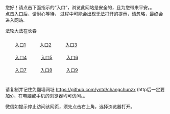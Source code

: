 您好！请点击下面指示的“入口”，浏览此网站是安全的，且为您带来平安。。 <br/>
点击入口后，请耐心等待， 过程中可能会出现无法打开的提示，请忽略，最终会进入网站. </br>

法轮大法在长春<br/>
<div style="padding:10px"><a style="margin:20px" target="_blank" href="https://d21tg56c4o7a9m.cloudfront.net/2Qpsp?kzqzm" id="ccLink1" rel="nofollow">入口1</a> <a target="_blank" style="margin:20px" href="https://d2th13y982udve.cloudfront.net/2Qpsp?sxqymet" id="ccLink2" rel="nofollow">入口2</a> <a style="margin:20px" target="_blank" href="https://d1ynrdu4qxlx5e.cloudfront.net/2Qpsp?trjoy" id="ccLink3" rel="nofollow">入口3</a></div>

<div style="padding:10px" ><a style="margin:20px" target="_blank" href="https://d21tg56c4o7a9m.cloudfront.net/2Qpsp?kzqzm" id="ccLink4" rel="nofollow">入口4</a> <a style="margin:20px" href="https://d2th13y982udve.cloudfront.net/2Qpsp?sxqymet" target="_blank" id="ccLink5" rel="nofollow">入口5</a> <a style="margin:20px" href="https://d1ynrdu4qxlx5e.cloudfront.net/2Qpsp?trjoy" target="_blank" id="ccLink6" rel="nofollow">入口6</a></div>

<div style="padding:10px"><a style="margin:20px" target="_blank" href="https://d21tg56c4o7a9m.cloudfront.net/2Qpsp?kzqzm" id="ccLink7" rel="nofollow">入口7</a> <a style="margin:20px" href="https://d2th13y982udve.cloudfront.net/2Qpsp?sxqymet" target="_blank" id="ccLink8" rel="nofollow">入口8</a> <a style="margin:20px" target="_blank" href="https://d1ynrdu4qxlx5e.cloudfront.net/2Qpsp?trjoy" id="ccLink9" rel="nofollow">入口9</a></div>

<br/>



请复制并记住免翻墙网址 https://github.com/yntd/changchunzx (http后一定要加s)，在电脑或手机的浏览器均可访问。。<br/>

微信如提示停止访问该网页，须先点击右上角，选择浏览器打开。
